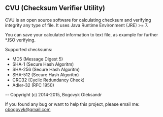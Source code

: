 CVU (Checksum Verifier Utility)
---
CVU is an open source software for calculating checksum and verifying integrity any type of file. 
It uses Java Runtime Environment (JRE) >= 7.

You can save your calculated information to text file, as example for further *.ISO verifying.

Supported checksums:
- MD5 (Message Digest 5)
- SHA-1 (Secure Hash Algoritm)
- SHA-256 (Secure Hash Algoritm)
- SHA-512 (Secure Hash Algoritm)
- CRC32 (Cyclic Redundancy Check)
- Adler-32 (RFC 1950)

--
Copyright (c) 2014-2015, Bogovyk Oleksandr

If you found any bug or want to help this project, please email me: obogovyk@gmail.com
